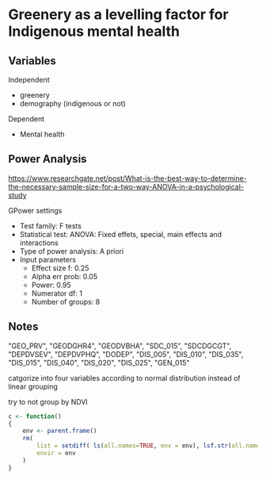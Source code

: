 # Greenery as a levelling factor for Indigenous mental health

## Variables
Independent
- greenery
- demography (indigenous or not)

Dependent
- Mental health


## Power Analysis
https://www.researchgate.net/post/What-is-the-best-way-to-determine-the-necessary-sample-size-for-a-two-way-ANOVA-in-a-psychological-study

GPower settings
- Test family: F tests
- Statistical test: ANOVA: Fixed effets, special, main effects and interactions
- Type of power analysis: A priori
- Input parameters
	- Effect size f: 0.25
	- Alpha err prob: 0.05
	- Power: 0.95
	- Numerator df: 1
	- Number of groups: 8


## Notes
"GEO_PRV", "GEODGHR4", "GEODVBHA", "SDC_015", "SDCDGCGT", "DEPDVSEV", "DEPDVPHQ", "DODEP", "DIS_005", "DIS_010", "DIS_035", "DIS_015", "DIS_040", "DIS_020", "DIS_025", "GEN_015"

catgorize into four variables according to normal distribution instead of linear grouping

try to not group by NDVI

```R
c <- function()
{
    env <- parent.frame()
    rm(
        list = setdiff( ls(all.names=TRUE, env = env), lsf.str(all.names=TRUE, env = env)),
        envir = env
    )
}
```
